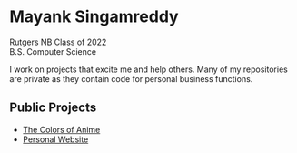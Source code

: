 # Mayank Singamreddy

Rutgers NB Class of 2022  
B.S. Computer Science

I work on projects that excite me and help others. Many of my repositories are private as they contain code for personal business functions.

## Public Projects
- [The Colors of Anime](http://thecolorsofanime.com/)
- [Personal Website](https://singamreddy.com/)
